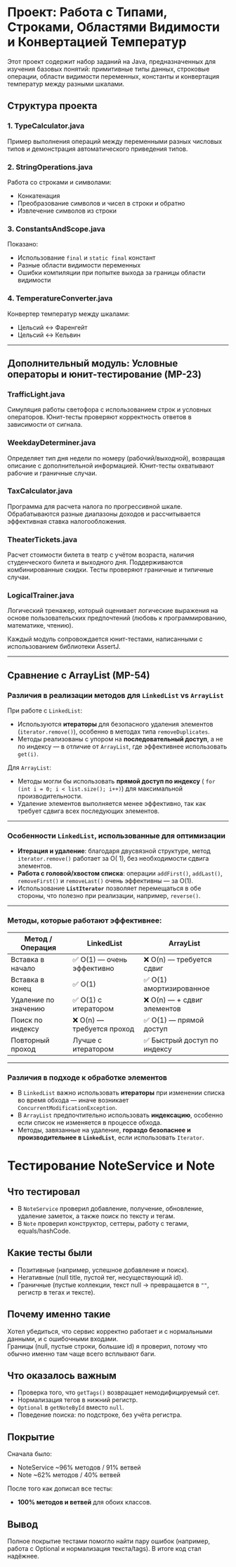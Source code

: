 # Проект: Работа с Типами, Строками, Областями Видимости и Конвертацией Температур

Этот проект содержит набор заданий на Java, предназначенных для изучения базовых понятий:
примитивные типы данных, строковые операции, области видимости переменных, константы и конвертация
температур между разными шкалами.

## Структура проекта

### 1. TypeCalculator.java

Пример выполнения операций между переменными разных числовых типов и демонстрация автоматического
приведения типов.

### 2. StringOperations.java

Работа со строками и символами:

- Конкатенация
- Преобразование символов и чисел в строки и обратно
- Извлечение символов из строки

### 3. ConstantsAndScope.java

Показано:

- Использование `final` и `static final` констант
- Разные области видимости переменных
- Ошибки компиляции при попытке выхода за границы области видимости

### 4. TemperatureConverter.java

Конвертер температур между шкалами:

- Цельсий ↔ Фаренгейт
- Цельсий ↔ Кельвин

---

## Дополнительный модуль: Условные операторы и юнит-тестирование (MP-23)

### TrafficLight.java

Симуляция работы светофора с использованием строк и условных операторов. Юнит-тесты проверяют
корректность ответов в зависимости от сигнала.

### WeekdayDeterminer.java

Определяет тип дня недели по номеру (рабочий/выходной), возвращая описание с дополнительной
информацией. Юнит-тесты охватывают рабочие и граничные случаи.

### TaxCalculator.java

Программа для расчета налога по прогрессивной шкале. Обрабатываются разные диапазоны доходов и
рассчитывается эффективная ставка налогообложения.

### TheaterTickets.java

Расчет стоимости билета в театр с учётом возраста, наличия студенческого билета и выходного дня.
Поддерживаются комбинированные скидки. Тесты проверяют граничные и типичные случаи.

### LogicalTrainer.java

Логический тренажер, который оценивает логические выражения на основе пользовательских
предпочтений (любовь к программированию, математике, чтению).

Каждый модуль сопровождается юнит-тестами, написанными с использованием библиотеки AssertJ.

___

## Сравнение с ArrayList (MP-54)

### Различия в реализации методов для `LinkedList` vs `ArrayList`

При работе с `LinkedList`:

- Используются **итераторы** для безопасного удаления элементов (`iterator.remove()`), особенно в
  методах типа `removeDuplicates`.
- Методы реализованы с упором на **последовательный доступ**, а не по индексу — в отличие от
  `ArrayList`, где эффективнее использовать `get(i)`.

Для `ArrayList`:

- Методы могли бы использовать **прямой доступ по индексу** (
  `for (int i = 0; i < list.size(); i++)`) для максимальной производительности.
- Удаление элементов выполняется менее эффективно, так как требует сдвига всех последующих
  элементов.

---

### Особенности `LinkedList`, использованные для оптимизации

- **Итерация и удаление**: благодаря двусвязной структуре, метод `iterator.remove()` работает за O(
  1), без необходимости сдвига элементов.
- **Работа с головой/хвостом списка**: операции `addFirst()`, `addLast()`, `removeFirst()` и
  `removeLast()` очень эффективны — за O(1).
- Использование **`ListIterator`** позволяет перемещаться в обе стороны, что полезно при реализации,
  например, `reverse()`.

---

### Методы, которые работают эффективнее:

| Метод / Операция     | LinkedList                | ArrayList                   |
|----------------------|---------------------------|-----------------------------|
| Вставка в начало     | ✅ O(1) — очень эффективно | ❌ O(n) — требуется сдвиг    |
| Вставка в конец      | ✅ O(1)                    | ✅ O(1) амортизированное     |
| Удаление по значению | ✅ O(1) с итератором       | ❌ O(n) — + сдвиг элементов  |
| Поиск по индексу     | ❌ O(n) — требуется проход | ✅ O(1) — прямой доступ      |
| Повторный проход     | Лучше с итератором        | ✅ Быстрый доступ по индексу |

---

### Различия в подходе к обработке элементов

- В `LinkedList` важно использовать **итераторы** при изменении списка во время обхода — иначе
  возникает `ConcurrentModificationException`.
- В `ArrayList` предпочтительно использовать **индексацию**, особенно если список не изменяется в
  процессе обхода.
- Методы, завязанные на удаление, **гораздо безопаснее и производительнее в `LinkedList`**, если
  использовать `Iterator`.

# Тестирование NoteService и Note

## Что тестировал

- В `NoteService` проверил добавление, получение, обновление, удаление заметок, а также поиск по
  тексту и тегам.
- В `Note` проверил конструктор, сеттеры, работу с тегами, equals/hashCode.

## Какие тесты были

- Позитивные (например, успешное добавление и поиск).
- Негативные (null title, пустой тег, несуществующий id).
- Граничные (пустые коллекции, текст null → превращается в `""`, регистр в тегах и тексте).

## Почему именно такие

Хотел убедиться, что сервис корректно работает и с нормальными данными, и с ошибочными входами.  
Границы (null, пустые строки, большие id) я проверил, потому что обычно именно там чаще всего
всплывают баги.

## Что оказалось важным

- Проверка того, что `getTags()` возвращает немодифицируемый сет.
- Нормализация тегов в нижний регистр.
- `Optional` в `getNoteById` вместо `null`.
- Поведение поиска: по подстроке, без учёта регистра.

## Покрытие

Сначала было:

- NoteService ~96% методов / 91% ветвей
- Note ~62% методов / 40% ветвей

После того как дописал все тесты:

- **100% методов и ветвей** для обоих классов.

## Вывод

Полное покрытие тестами помогло найти пару ошибок (например, работа с Optional и нормализация
текста/tags). В итоге код стал надёжнее.


